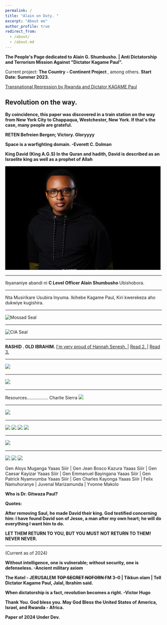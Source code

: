 ```yaml
---
permalink: /
title: "Alain on Duty. " 
excerpt: "About me"
author_profile: true
redirect_from: 
  - /about/
  - /about.md
---
```



<b> The People's Page dedicated to Alain G. Shumbusho. | Anti Dictatorship and Terrorism Mission Against "Dictator Kagame Paul". </b>


Current project: <b> The Country - Continent Project </b> , among others. <b> Start Date: Summer 2023. </b>


<span style="color:rgba(217,48,37,1.0"> <a href=" https://www.hrw.org/news/2024/02/15/transnational-repression-rwanda#:~:text=Our%20research%20found%20that%20the,seeing%20their%20relatives%20in%20Rwanda  "> Transnational Repression by Rwanda and Dictator KAGAME Paul </a> </span>


## Revolution on the way.


<b>  By coincidence, this paper was discovered in a train station on the way from New York City to Chappaqua, Westchester, New York. If that's the case, many people are grateful. </b>


<b> RETEN Befreien Bergen; Victory. Gloryyyy </b>

 <b> Space is a warfighting domain. -Everett C. Dolman </b>

 <b> King David (King A.G.S) In the Quran and hadith, David is described as an Israelite king as well as a prophet of Allah </b>

 


<img src="images/Headshotwoo.jpg" alt="" style="width:500px;height:333px;">


<hr style="height:2px;border-width:0;color:gray;background-color:gray">


Ibyananiye abandi ni <b> C Level Officer Alain Shumbusho </b> Ubishobora.


<hr style="height:2px;border-width:0;color:gray;background-color:gray">


Nta Musirikare Usubira Inyuma. Ikihebe Kagame Paul, Kiri kwerekeza aho dukwiye kugishira.


<hr style="height:2px;border-width:0;color:gray;background-color:gray">

<img src="https://upload.wikimedia.org/wikipedia/commons/thumb/8/86/Mossad_seal.svg/150px-Mossad_seal.svg.png" alt="Mossad Seal" title="Mossad Seal">




<hr style="height:2px;border-width:0;color:gray;background-color:gray">





<img src="https://upload.wikimedia.org/wikipedia/commons/thumb/2/25/Seal_of_the_Central_Intelligence_Agency.svg/200px-Seal_of_the_Central_Intelligence_Agency.svg.png" alt="CIA Seal" title="CIA Seal">


<hr style="height:2px;border-width:0;color:gray;background-color:gray">



<b> RASHID . OLD IBRAHIM. </b>   <span style="color:rgba(217,48,37,1.0"> <a href=" https://nytf.org/hannah-senesh/  "> I'm very proud of Hannah Senesh. </a> </span> | <span style="color:rgba(217,48,37,1.0"> <a href=" https://www.timesofisrael.com/hannah-senesh-archives-including-handwritten-poems-come-to-national-library/  "> Read 2. </a> </span> | <span style="color:rgba(217,48,37,1.0"> <a href=" https://www.nli.org.il/en/discover/israel/figures/hannah-szenes "> Read 3. </a> </span>


<hr style="height:2px;border-width:0;color:gray;background-color:gray">


<img src="https://i.ebayimg.com/images/g/1QcAAOSwfzFloBO2/s-l1600.jpg">


<hr style="height:2px;border-width:0;color:gray;background-color:gray">


<img src="https://www.idf.il/media/bgdd01c1/yom-hazikaron-logo.jpeg?mode=crop&width=585&height=390">


<hr style="height:2px;border-width:0;color:gray;background-color:gray">


Resources................. Charlie Sierra <img src="https://www.army-technology.com/wp-content/uploads/sites/3/2020/12/PRC-4090-Control-Handset-with-webbing.jpg">


<hr style="height:2px;border-width:0;color:gray;background-color:gray">


<img src="https://i.guim.co.uk/img/static/sys-images/Guardian/Pix/pictures/2008/07/24/obama1.jpg?width=465&dpr=1&s=none">


<hr style="height:2px;border-width:0;color:gray;background-color:gray">


<img src="https://static.timesofisrael.com/www/uploads/2017/05/000_OQ9G0-e1495463017894.jpg">


<img src="https://www.jta.org/wp-content/uploads/2017/05/DSC_5771.jpg">


<img src="https://media.wbur.org/wp/2017/05/0522_trump-western-wall-1000x649.jpg">


<img src="https://img.jakpost.net/c/2017/05/23/2017_05_23_27394_1495503243._large.jpg"> 


<hr style="height:2px;border-width:0;color:gray;background-color:gray">


<img src="https://d1i4t8bqe7zgj6.cloudfront.net/06-28-2018/t_1530193453152_name_1920_prince_william.jpg">


<hr style="height:2px;border-width:0;color:gray;background-color:gray">


<img src="https://thekotel.org/wp-content/uploads/2021/10/WhatsApp-Image-2021-10-28-at-18.48.42.jpeg">


<img src="https://a7.org/files/pictures/781x439/1118696.jpg">


<img src="https://lh3.googleusercontent.com/LaeyjG1lfoDsQj4ohnLU6yo-BggDwhXSlrn3oynkZmLnY9gjONWXmwV3pMW5D4aIM6EW7sXp7ZxAlTCnXu0qjmVvTKa48mBv0hnTvVO5VA=s720">


Gen Aloys Muganga Yaaas Siiir | Gen Jean Bosco Kazura Yaaas Siiir | Gen Caesar Kayizar Yaaas Siiir | Gen Emmanuel Bayingana Yaaas Siiir | Gen Patrick Nyamvumba Yaaas Siiir | Gen Charles Kayonga Yaaas Siiir | Felix Namuhoranye | Juvenal Marizamunda | Yvonne Makolo 


<b> Who is Dr. Gitwaza Paul? </b>


<b> Quotes: </b>



<b>After removing Saul, he made David their king. God testified concerning him: I have found David son of Jesse, a man after my own heart; he will do everything I want him to do. </b>





<b> LET THEM RETURN TO YOU, BUT YOU MUST NOT RETURN TO THEM! NEVER NEVER. </b>


-------------------------------------------------------------------------------------------------------------------------------------


(Current as of 2024)


<b> Without intelligence, one is vulnerable; without security,  one is defenseless. -Ancient military axiom </b>


<b> The Kotel - JERUSALEM <s> TOP SECRET NOFORN </s>  FM 3–0 | Tikkun olam | Tell Dictator Kagame Paul, Jalal, Ibrahim said. </b>


<b> When dictatorship is a fact, revolution becomes a right. -Victor Hugo </b>


<b> Thank You. God bless you. May God Bless the United States of America, Israel, and Rwanda - Africa. </b>


<b> Paper of 2024 Under Dev. </b>




